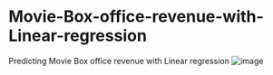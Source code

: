 # Movie-Box-office-revenue-with-Linear-regression
Predicting Movie Box office revenue with Linear regression
![image](https://user-images.githubusercontent.com/91404171/140934191-a1ee60b3-9c0d-4245-9522-4888dd052c18.png)
